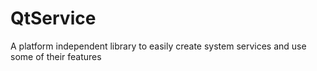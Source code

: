 # QtService
A platform independent library to easily create system services and use some of their features
